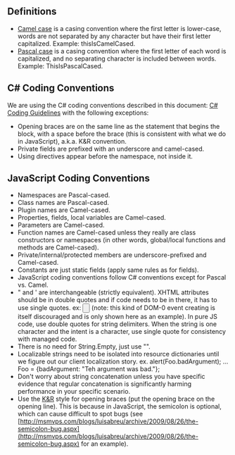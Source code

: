 

## Definitions
* [Camel case](http://en.wikipedia.org/wiki/CamelCase) is a casing convention where the first letter is lower-case, words are not separated by any character but have their first letter capitalized. Example: thisIsCamelCased.
* [Pascal case](http://c2.com/cgi/wiki?PascalCase) is a casing convention where the first letter of each word is capitalized, and no separating character is included between words. Example: ThisIsPascalCased.

## C# Coding Conventions

We are using the C# coding conventions described in this document: [C# Coding Guidelines](http://blogs.msdn.com/brada/articles/361363.aspx) with the following exceptions:

* Opening braces are on the same line as the statement that begins the block, with a space before the brace (this is consistent with what we do in JavaScript), a.k.a. K&R convention.
* Private fields are prefixed with an underscore and camel-cased.
* Using directives appear before the namespace, not inside it.

## JavaScript Coding Conventions

* Namespaces are Pascal-cased.
* Class names are Pascal-cased.
* Plugin names are Camel-cased.
* Properties, fields, local variables are Camel-cased.
* Parameters are Camel-cased.
* Function names are Camel-cased unless they really are class constructors or namespaces (in other words, global/local functions and methods are Camel-cased).
* Private/internal/protected members are underscore-prefixed and Camel-cased.
* Constants are just static fields (apply same rules as for fields).
* JavaScript coding conventions follow C# conventions except for Pascal vs. Camel.
* " and ' are interchangeable (strictly equivalent). XHTML attributes should be in double quotes and if code needs to be in there, it has to use single quotes. ex: <input type="button" onclick="alert('Foo');"/> (note: this kind of DOM-0 event creating is itself discouraged and is only shown here as an example). In pure JS code, use double quotes for string delimiters. When the string is one character and the intent is a character, use single quote for consistency with managed code.
* There is no need for String.Empty, just use "".
* Localizable strings need to be isolated into resource dictionaries until we figure out our client localization story. ex. alert(Foo.badArgument); ... Foo = {badArgument: "Teh argument was bad."};
* Don't worry about string concatenation unless you have specific evidence that regular concatenation is significantly harming performance in your specific scenario.
* Use the [K&R](http://en.wikipedia.org/wiki/Indent_style) style for opening braces (put the opening brace on the opening line). This is because in JavaScript, the semicolon is optional, which can cause difficult to spot bugs (see [http://msmvps.com/blogs/luisabreu/archive/2009/08/26/the-semicolon-bug.aspx](http://msmvps.com/blogs/luisabreu/archive/2009/08/26/the-semicolon-bug.aspx) for an example).
